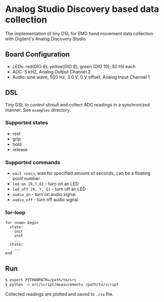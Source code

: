 # Analog Studio Discovery based data collection
The implementation of tiny DSL for EMG hand movement data collection with Digilent's Analog Discovery Studio

## Board Configuration
- LEDs: red(DIO 9), yellow(DIO 8), green (DIO 10); 50 Hz each
- ADC: 5 kHZ, Analog Output Channel 2
- Audio: sine wave, 500 Hz, 3.0 V, 0 V offset, Analog Input Channel 1

## DSL
Tiny DSL to control stimuli and collect ADC readings in a synchronized manner. See `examples` directory.

### Supported states
- rest
- grip
- hold
- release

### Supported commands
- `wait <sec>`, wait for specified amount of seconds, <sec> can be a floating point number
- `led_on [R,Y,G]` - turn on an LED
- `led_off [R, Y, G]` - turn off an LED
- `audio_on` - turn on audio signal
- `audio_off` - turn off audio signal

### for-loop
```
for <num> begin
  state:
    inst
    inst
    ...
  state:
    ...
end
```

## Run
```bash
$ export PYTHONPATH=/path/to/src
$ python -m src/script/measurements /path/to/script
```
Collected readings are plotted and saved to `.csv` file.
